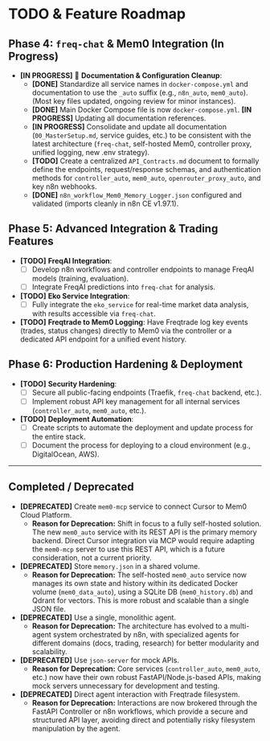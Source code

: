 # TODO & Feature Roadmap

## Phase 4: `freq-chat` & Mem0 Integration (In Progress)

- **[IN PROGRESS]** 🚀 **Documentation & Configuration Cleanup**:
  - **[DONE]** Standardize all service names in `docker-compose.yml` and documentation to use the `_auto` suffix (e.g., `n8n_auto`, `mem0_auto`). (Most key files updated, ongoing review for minor instances).
  - **[DONE]** Main Docker Compose file is now `docker-compose.yml`. **[IN PROGRESS]** Updating all documentation references.
  - **[IN PROGRESS]** Consolidate and update all documentation (`00_MasterSetup.md`, service guides, etc.) to be consistent with the latest architecture (`freq-chat`, self-hosted Mem0, controller proxy, unified logging, new .env strategy).
  - **[TODO]** Create a centralized `API_Contracts.md` document to formally define the endpoints, request/response schemas, and authentication methods for `controller_auto`, `mem0_auto`, `openrouter_proxy_auto`, and key n8n webhooks.
  - **[DONE]** `n8n_workflow_Mem0_Memory_Logger.json` configured and validated (imports cleanly in n8n CE v1.97.1).

## Phase 5: Advanced Integration & Trading Features

- **[TODO]** **FreqAI Integration**:
  - [ ] Develop n8n workflows and controller endpoints to manage FreqAI models (training, evaluation).
  - [ ] Integrate FreqAI predictions into `freq-chat` for analysis.
- **[TODO]** **Eko Service Integration**:
  - [ ] Fully integrate the `eko_service` for real-time market data analysis, with results accessible via `freq-chat`.
- **[TODO]** **Freqtrade to Mem0 Logging**: Have Freqtrade log key events (trades, status changes) directly to Mem0 via the controller or a dedicated API endpoint for a unified event history.

## Phase 6: Production Hardening & Deployment

- **[TODO]** **Security Hardening**:
  - [ ] Secure all public-facing endpoints (Traefik, `freq-chat` backend, etc.).
  - [ ] Implement robust API key management for all internal services (`controller_auto`, `mem0_auto`, etc.).
- **[TODO]** **Deployment Automation**:
  - [ ] Create scripts to automate the deployment and update process for the entire stack.
  - [ ] Document the process for deploying to a cloud environment (e.g., DigitalOcean, AWS).

---

## Completed / Deprecated

- **[DEPRECATED]** Create `mem0-mcp` service to connect Cursor to Mem0 Cloud Platform.
  - **Reason for Deprecation:** Shift in focus to a fully self-hosted solution. The new `mem0_auto` service with its REST API is the primary memory backend. Direct Cursor integration via MCP would require adapting the `mem0-mcp` server to use this REST API, which is a future consideration, not a current priority.
- **[DEPRECATED]** Store `memory.json` in a shared volume.
  - **Reason for Deprecation:** The self-hosted `mem0_auto` service now manages its own state and history within its dedicated Docker volume (`mem0_data_auto`), using a SQLite DB (`mem0_history.db`) and Qdrant for vectors. This is more robust and scalable than a single JSON file.
- **[DEPRECATED]** Use a single, monolithic agent.
  - **Reason for Deprecation:** The architecture has evolved to a multi-agent system orchestrated by n8n, with specialized agents for different domains (docs, trading, research) for better modularity and scalability.
- **[DEPRECATED]** Use `json-server` for mock APIs.
  - **Reason for Deprecation:** Core services (`controller_auto`, `mem0_auto`, etc.) now have their own robust FastAPI/Node.js-based APIs, making mock servers unnecessary for development and testing.
- **[DEPRECATED]** Direct agent interaction with Freqtrade filesystem.
  - **Reason for Deprecation:** Interactions are now brokered through the FastAPI Controller or n8n workflows, which provide a secure and structured API layer, avoiding direct and potentially risky filesystem manipulation by the agent.

